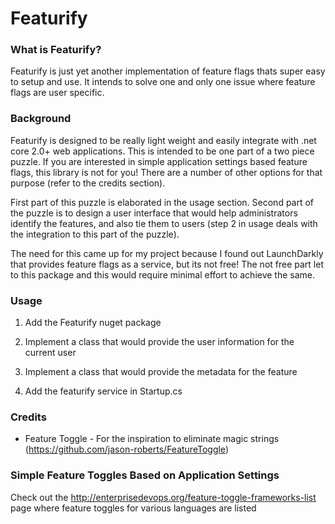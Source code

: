 # Featurify

### What is Featurify?

Featurify is just yet another implementation of feature flags thats super easy to setup and use. It intends to solve one and only one issue where feature flags are user specific.

### Background

Featurify is designed to be really light weight and easily integrate with .net core 2.0+ web applications. This is intended to be one part of a two piece puzzle. If you are interested in simple application settings based feature flags, this library is not for you! There are a number of other options for that purpose (refer to the credits section). 

First part of this puzzle is elaborated in the usage section. Second part of the puzzle is to design a user interface that would help administrators identify the features, and also tie them to users (step 2 in usage deals with the integration to this part of the puzzle). 

The need for this came up for my project because I found out LaunchDarkly that provides feature flags as a service, but its not free! The not free part let to this package and this would require minimal effort to achieve the same. 

### Usage

1. Add the Featurify nuget package

2. Implement a class that would provide the user information for the current user

3. Implement a class that would provide the metadata for the feature

4. Add the featurify service in Startup.cs

### Credits

* Feature Toggle - For the inspiration to eliminate magic strings (https://github.com/jason-roberts/FeatureToggle)

### Simple Feature Toggles Based on Application Settings

Check out the http://enterprisedevops.org/feature-toggle-frameworks-list page where feature toggles for various languages are listed
